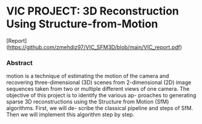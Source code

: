 # VIC PROJECT: 3D Reconstruction Using Structure-from-Motion
[Report] (https://github.com/zmehdiz97/VIC_SFM3D/blob/main/VIC_report.pdf)


### Abstract
motion is a technique of estimating the
motion of the camera and recovering three-dimensional
(3D) scenes from 2-dimensional (2D) image sequences
taken from two or multiple different views of one camera.
The objective of this project is to identify the various ap-
proaches to generating sparse 3D reconstructions using the
Structure from Motion (SfM) algorithms. First, we will de-
scribe the classical pipeline and steps of SfM. Then we will
implement this algorithm step by step.

